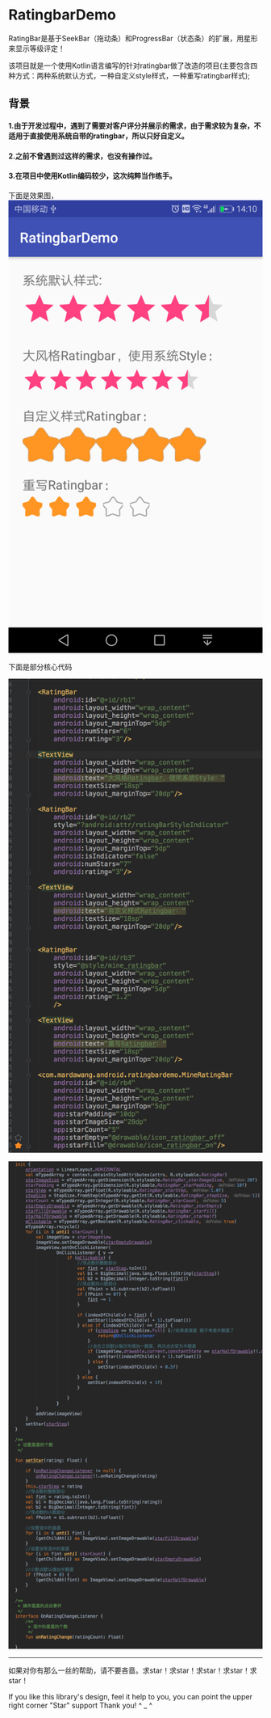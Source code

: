 # RatingbarDemo

RatingBar是基于SeekBar（拖动条）和ProgressBar（状态条）的扩展，用星形来显示等级评定！

该项目就是一个使用Kotlin语言编写的针对ratingbar做了改造的项目(主要包含四种方式：两种系统默认方式，一种自定义style样式，一种重写ratingbar样式);

## 背景
#### 1.由于开发过程中，遇到了需要对客户评分并展示的需求，由于需求较为复杂，不适用于直接使用系统自带的ratingbar，所以只好自定义。

#### 2.之前不曾遇到过这样的需求，也没有操作过。

#### 3.在项目中使用Kotlin编码较少，这次纯粹当作练手。


下面是效果图，
![](001.png)

下面是部分核心代码

![](002.png)

![](003.png)

-------------------------------------------------------


如果对你有那么一丝的帮助，请不要吝啬。求star！求star！求star！求star！求star！

If you like this library's design, feel it help to you, you can point the upper right corner "Star" support Thank you! ^ _ ^


